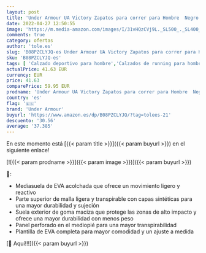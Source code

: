 ```yaml
---
layout: post
title: 'Under Armour UA Victory Zapatos para correr para Hombre  Negro  Black / Jet Gray / White   42.5 EU'
date: 2022-04-27 12:50:55
image: 'https://m.media-amazon.com/images/I/31vHQzCVj9L._SL500_._SL400_.jpg'
comments: true
category: ofertas
author: 'tole.es'
slug: 'B08PZCLYJQ-es Under Armour UA Victory Zapatos para correr para Hombre...'
sku: 'B08PZCLYJQ-es'
tags: [ 'Calzado deportivo para hombre','Calzados de running para hombre','Calzados para correr en asfalto para hombre','Zapatillas y calzado deportivo para hombre','Zapatos','Zapatos para hombre','Zapatos y complementos','under armour','zapatos','🇪🇸', ]
actualPrice: 41.63 EUR
currency: EUR
price: 41.63
comparePrice: 59.95 EUR
prodname: 'Under Armour UA Victory Zapatos para correr para Hombre  Negro  Black / Jet Gray / White   42.5 EU'
country: 'es'
flag: '🇪🇸'
brand: 'Under Armour'
buyurl: 'https://www.amazon.es/dp/B08PZCLYJQ/?tag=tolees-21'
descuento: '30.56'
average: '37.385'
---
```


En este momento está [{{< param title >}}]({{< param buyurl >}}) en el siguiente enlace!

[![{{< param prodname >}}]({{< param image >}})]({{< param buyurl >}})

🔎:

- Mediasuela de EVA acolchada que ofrece un movimiento ligero y reactivo
- Parte superior de malla ligera y transpirable con capas sintéticas para una mayor durabilidad y sujeción
- Suela exterior de goma maciza que protege las zonas de alto impacto y ofrece una mayor durabilidad con menos peso
- Panel perforado en el mediopié para una mayor transpirabilidad
- Plantilla de EVA completa para mayor comodidad y un ajuste a medida

[🛒 Aquí!!!]({{< param buyurl >}})
